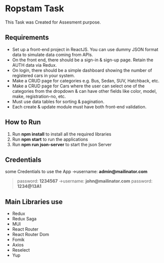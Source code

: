 # Ropstam Task
This Task was Created for Assesment purpose.
## Requirements
- Set up a front-end project in ReactJS. You can use dummy JSON format data to simulate data coming from APIs.
- On the front end, there should be a sign-in & sign-up page. Retain the AUTH data via Redux.
- On login, there should be a simple dashboard showing the number of registered cars in your system.
- Make a CRUD page for categories e.g. Bus, Sedan, SUV, Hatchback, etc.
- Make a CRUD page for Cars where the user can select one of the categories from the dropdown & can have other fields like color, model, make, registration-no, etc.
- Must use data tables for sorting & pagination.
- Each create & update module must have both front-end validation.
## How to Run 
1. Run __npm install__ to install all the required libraries
2. Run __npm start__ to run the applications
3. Run __npm run json-server__ to start the json Server

## Credentials
some Credentials to use the App
->username: __admin@mailinator.com__
>password: __1234567__
->username: __john@mailinator.com__
>password: __1234@13A1__

## Main Libraries use
- Redux
- Redux Saga
- MUI
- React Router
- React Router Dom
- Fomik
- Axios
- Reselect
- Yup
